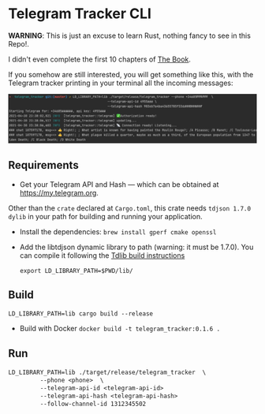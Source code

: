 # Telegram Tracker CLI
**WARNING**: This is just an excuse to learn Rust, nothing fancy to see in this Repo!.

I didn't even complete the first 10 chapters of [The Book](https://doc.rust-lang.org/book/).

If you somehow are still interested, you will get something like this, with the Telegram tracker printing in your terminal all the incoming messages:

![cli](docs/telegram_tracker_img.png)

## Requirements

* Get your Telegram API and Hash —  which can be obtained at https://my.telegram.org.

Other than the `crate` declared at `Cargo.toml`, this crate needs `tdjson 1.7.0 dylib` in your path
for building and running your application.

* Install the dependencies: 
  `brew install gperf cmake openssl`  

* Add the libtdjson dynamic library to path (warning: it must be 1.7.0). 
  You can compile it following the [Tdlib build instructions](https://github.com/tdlib/td#building)
  ```
  export LD_LIBRARY_PATH=$PWD/lib/
  ```

## Build 
```
LD_LIBRARY_PATH=lib cargo build --release
```

* Build with Docker
```docker build -t telegram_tracker:0.1.6 .```

## Run
```
LD_LIBRARY_PATH=lib ./target/release/telegram_tracker  \
         --phone <phone>  \
         --telegram-api-id <telegram-api-id>
         --telegram-api-hash <telegram-api-hash>
         --follow-channel-id 1312345502
```



